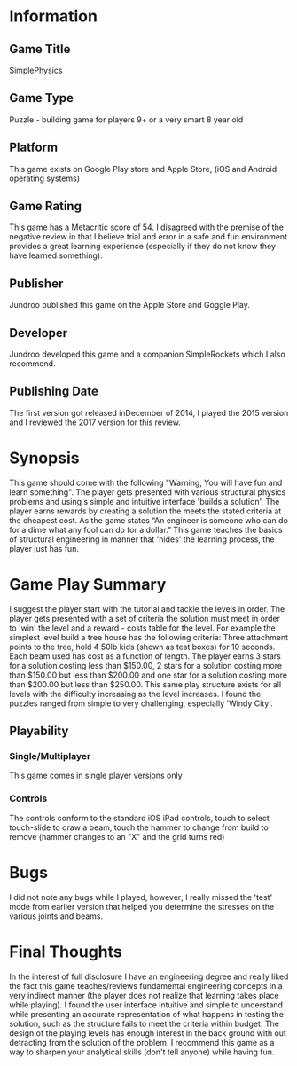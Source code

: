 # Information
## Game Title
SimplePhysics
## Game Type
Puzzle - building game for players 9+ or a very smart 8 year old
## Platform
This game exists on Google Play store and Apple Store, (iOS and Android operating systems)
## Game Rating
This game has a Metacritic score of 54.  I disagreed with the premise of the negative review in that I believe trial and error in a safe and fun environment provides a great learning experience (especially if they do not know they have learned something).
## Publisher
Jundroo published this game on the Apple Store and Goggle Play.
## Developer
Jundroo developed this game and a companion SimpleRockets which I also recommend.
## Publishing Date
The first version got released inDecember of 2014, I played the 2015 version and I reviewed the 2017 version for this review.
# Synopsis
This game should come with the following "Warning, You will have fun and learn something".  The player gets presented with various structural physics problems and using s simple and intuitive interface 'builds a solution'.  The player earns rewards by creating a solution the meets the stated criteria at the cheapest cost.  As the game states “An engineer is someone who can do for a dime what any fool can do for a dollar.”  This game teaches the basics of structural engineering in manner that 'hides' the learning process, the player just has fun.

# Game Play Summary
I suggest the player start with the tutorial and tackle the levels in order.  The player gets presented with a set of criteria the solution must meet in order to 'win' the level and a reward - costs table for the level.  For example the simplest level build a tree house has the following criteria: Three attachment points to the tree, hold 4 50lb kids (shown as test boxes) for 10 seconds.  Each beam used has cost as a function of length.  The player earns 3 stars for a solution costing less than $150.00, 2 stars for a solution costing more than $150.00 but less than $200.00 and one star for a solution costing more than $200.00 but less than $250.00.  This same play structure exists for all levels with the difficulty increasing as the level increases.  I found the puzzles ranged from simple to very challenging, especially 'Windy City'.
## Playability
### Single/Multiplayer
This game comes in single player versions only
### Controls
The controls conform to the standard iOS iPad controls, touch to select touch-slide to draw a beam, touch the hammer to change from build to remove (hammer changes to an "X" and the grid turns red)
# Bugs
I did not note any bugs while I played, however; I really missed the 'test' mode from earlier version that helped you determine the stresses on the various joints and beams.
# Final Thoughts
In the interest of full disclosure I have an engineering degree and really liked the fact this game teaches/reviews fundamental engineering concepts in a very indirect manner (the player does not realize that learning takes place while playing).  I found the user interface intuitive and simple to understand while presenting an accurate representation of what happens in testing the solution, such as the structure fails to meet the criteria within budget.  The design of the playing levels has enough interest in the back ground with out detracting from the solution of the problem.  I recommend this game as a way to sharpen your analytical skills (don't tell anyone) while having fun.
